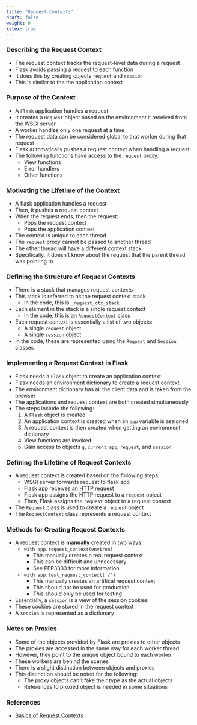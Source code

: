 ```yaml
---
title: "Request Contexts"
draft: false
weight: 9
katex: true
---
```


### Describing the Request Context
- The request context tracks the request-level data during a request
- Flask avoids passing a request to each function
- It does this by creating objects `request` and `session`
- This is similar to the the application context

### Purpose of the Context
- A `Flask` application handles a request
- It creates a `Request` object based on the environment it received from the WSGI server
- A worker handles only one request at a time
- The request data can be considered global to that worker during that request
- Flask automatically pushes a request context when handling a request
- The following functions have access to the `request` proxy:
	- View functions
	- Error handlers
	- Other functions

### Motivating the Lifetime of the Context
- A flask application handles a request
- Then, it pushes a request context
- When the request ends, then the request:
	- Pops the request context
	- Pops the application context
- The context is unique to each thread
- The `request` proxy cannot be passed to another thread
- The other thread will have a different context stack
- Specifically, it doesn't know about the request that the parent thread was pointing to


### Defining the Structure of Request Contexts
- There is a stack that manages request contexts
- This stack is referred to as the request context stack
	- In the code, this is `_request_ctx_stack`
- Each element in the stack is a single request context
	- In the code, this is an `RequestContext` class
- Each request context is essentially a list of two objects:
	- A single `request` object
	- A single `session` object
- In the code, these are represented using the `Request` and `Session` classes

### Implementing a Request Context in Flask
- Flask needs a `Flask` object to create an application context
- Flask needs an environment dictionary to create a request context
- The environment dictionary has all the client data and is taken from the browser
- The applications and request context are both created simultaneously
- The steps include the following:
	1. A `Flask` object is created
	2. An application context is created when an `app` variable is assigned
	3. A request context is then created when getting an environment dictionary
	4. View functions are invoked
	5. Gain access to objects `g`, `current_app`, `request`, and `session`

### Defining the Lifetime of Request Contexts
- A request context is created based on the following steps:
	- WSGI server forwards request to flask app 
	- Flask app receives an HTTP request 
	- Flask app assigns the HTTP request to a `request` object
	- Then, Flask assigns the `request` object to a request context
- The `Request` class is used to create a `request` object
- The `RequestContext` class represents a request context

### Methods for Creating Request Contexts
- A request context is **manually** created in two ways:
	- `with app.request_context(environ)`
		- This manually creates a real request context
		- This can be difficult and unnecessary
		- See PEP3333 for more information
	- `with app.test_request_context('/')`
		- This manually creates an artifical request context
		- This should not be used for production
		- This should only be used for testing
- Essentially, a `session` is a view of the session cookies
- These cookies are stored in the request context
- A `session` is represented as a dictionary

### Notes on Proxies
- Some of the objects provided by Flask are proxies to other objects
- The proxies are accessed in the same way for each worker thread
- However, they point to the unique object bound to each worker
- These workers are behind the scenes
- There is a slight distinction between objects and proxies
- This distinction should be noted for the following:
	- The proxy objects can't fake their type as the actual objects
	- References to proxied object is needed in some situations

### References
- [Basics of Request Contexts](https://flask.palletsprojects.com/en/1.1.x/reqcontext/)
